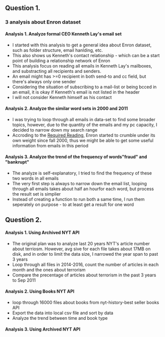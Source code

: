 ## Question 1.  
### 3 analysis about Enron dataset

#### Analysis 1. Analyze formal CEO Kenneth Lay's email set

* I started with this analysis to get a general idea about Enron dataset, such as folder structure, email hanlding, etc.
* This also shows us Kenneth's contact relationship - which can be a start point of building a relationship network of Enron
* This analysis focus on reading all emails in Kenneth Lay's mailboxes, and substracting all recipients and senders. 
* An email might has >=0 recipient in both send-to and cc field, but there's always only one sender
* Considering the situation of subscribing to a mail-list or being bcced in an email, it is okay if Kenneth's email is not listed in the header
* I will not consider Kenneth himself as his contact

#### Analysis 2. Analyze the similar word sets in 2000 and 2011

* I was trying to loop through all emails in data-set to find some broader topics, however, due to the quantity of the emails and my pc capacity, I decided to narrow down my search range
* Accroding to the [Required Reading](http://www.investopedia.com/updates/enron-scandal-summary/), Enron started to crumble under its own weight since fall 2000, thus we might be able to get some useful information from emails in this period


#### Analysis 3. Analyze the trend of the frequency of words"fraud" and "bankrupt"

* The analyze is self-explanatory, I tried to find the frequency of these two words in all emails
* The very first step is always to narrow down the email list, looping through all emails takes about half an hourfor each word, but process the result set is simplier
* Instead of creating a function to run both a same time, I run them seperately on purpose - to at least get a result for one word

## Question 2.

#### Analysis 1. Using Archived NYT API 

* The original plan was to analyze last 20 years NYT's article number about terriosm. However, avg sive for each file takes about 17MB on disk, and in order to limit the data size, I narrowed the year span to past 3 years
* Loop through all files in 2014-2016, count the number of articles in each month and the ones about terrorism
* Compare the precentage of articles about terrorism in the past 3 years to Sep 2011

#### Analysis 2. Using Books NYT API 

* loop through 16000 files about books from nyt-history-best seller books API
* Export the data into local csv file and sort by data
* Analyze the trend between time and book type

#### Analysis 3. Using Archived NYT API 
